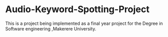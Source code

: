 # Audio-Keyword-Spotting-Project
This is a project being implemented as a final year project for the Degree in Software engineering ,Makerere University.
